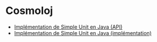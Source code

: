 # Cosmoloj

* [Implémentation de Simple Unit en Java (API)](unit-simple-api/)
* [Implémentation de Simple Unit en Java (implémentation)](unit-simple-impl/)
